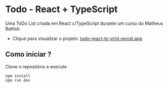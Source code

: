 # Todo - React + TypeScript
Uma ToDo List criada em React c/TypeScript durante um curso do Matheus Battisti.
- Clique para visualizar o projeto: [todo-react-ts-virid.vercel.app](todo-react-ts-virid.vercel.app)


## Como iniciar ?
Clone o repositório e execute
```
npm install
npm run dev
```
